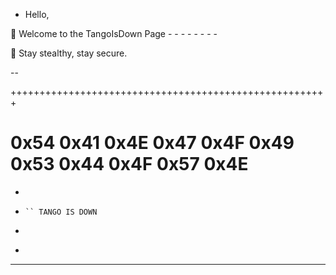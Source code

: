 - Hello,

🔐 Welcome to the TangoIsDown Page - - - - - - - -

📡 Stay stealthy, stay secure.


--

+++++++++++++++++++++++++++++++++++++++++++++++++++++++

0x54 0x41 0x4E 0x47 0x4F 0x49 0x53 0x44 0x4F 0x57 0x4E
=======================================================

-


-
      `` TANGO IS DOWN
- ```[./A Web Security Block/]

-






---------------------------------------------------------


<!---
TangoisdownHQ/TangoisdownHQ is a ✨ special ✨ repository because its `README.md` (this file) appears on your GitHub profile.
You can click the Preview link to take a look at your changes.
--->
